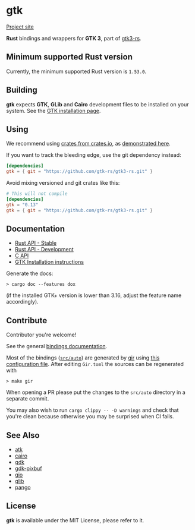 # gtk 

[Project site](http://gtk-rs.org/)

__Rust__ bindings and wrappers for __GTK 3__, part of [gtk3-rs](https://github.com/gtk-rs/gtk3-rs).

## Minimum supported Rust version

Currently, the minimum supported Rust version is `1.53.0`.

## Building

__gtk__ expects __GTK__, __GLib__ and __Cairo__ development files to be installed on your system.
See the [GTK installation page](https://www.gtk.org/docs/installations/).

## Using

We recommend using [crates from crates.io](https://crates.io/keywords/gtk-rs),
as [demonstrated here](http://gtk-rs.org/#using).

If you want to track the bleeding edge, use the git dependency instead:

```toml
[dependencies]
gtk = { git = "https://github.com/gtk-rs/gtk3-rs.git" }
```

Avoid mixing versioned and git crates like this:

```toml
# This will not compile
[dependencies]
gtk = "0.13"
gtk = { git = "https://github.com/gtk-rs/gtk3-rs.git" }
```

## Documentation

 * [Rust API - Stable](https://gtk-rs.org/gtk3-rs/stable/latest/docs/gtk/)
 * [Rust API - Development](https://gtk-rs.org/gtk3-rs/git/docs/gtk)
 * [C API](https://developer.gnome.org/gtk/stable/)
 * [GTK Installation instructions](https://www.gtk.org/docs/installations/)

Generate the docs:

```shell
> cargo doc --features dox
```

(if the installed GTK+ version is lower than 3.16, adjust the feature name accordingly).

## Contribute

Contributor you're welcome!

See the general [bindings documentation](https://gtk-rs.org/gtk-rs-core/stable/latest/docs/glib/).

Most of the bindings ([`src/auto`](src/auto)) are generated by [gir](https://github.com/gtk-rs/gir) using [this configuration file](Gir.toml). After editing `Gir.toml` the sources can be regenerated with

```shell
> make gir
```

When opening a PR please put the changes to the `src/auto` directory in a separate commit.

You may also wish to run `cargo clippy -- -D warnings` and check that you're clean because
otherwise you may be surprised when CI fails.

## See Also

 * [atk](https://crates.io/crates/atk)
 * [cairo](https://crates.io/crates/cairo-rs)
 * [gdk](https://crates.io/crates/gdk)
 * [gdk-pixbuf](https://crates.io/crates/gdk-pixbuf)
 * [gio](https://crates.io/crates/gio)
 * [glib](https://crates.io/crates/glib)
 * [pango](https://crates.io/crates/pango)

## License

__gtk__ is available under the MIT License, please refer to it.
